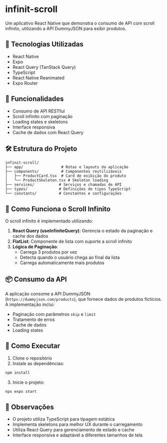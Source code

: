 # infinit-scroll

Um aplicativo React Native que demonstra o consumo de API com scroll infinito, utilizando a API DummyJSON para exibir produtos.

## 🚀 Tecnologias Utilizadas

- React Native
- Expo
- React Query (TanStack Query)
- TypeScript
- React Native Reanimated
- Expo Router

## 📱 Funcionalidades

- Consumo de API RESTful
- Scroll infinito com paginação
- Loading states e skeletons
- Interface responsiva
- Cache de dados com React Query

## 🛠️ Estrutura do Projeto

```
infinit-scroll/
├── app/                 # Rotas e layouts da aplicação
├── components/          # Componentes reutilizáveis
│   ├── ProductCard.tsx  # Card de exibição do produto
│   └── ProductSkeleton.tsx # Skeleton loading
├── services/           # Serviços e chamadas de API
├── types/              # Definições de tipos TypeScript
└── constants/          # Constantes e configurações
```

## 🔄 Como Funciona o Scroll Infinito

O scroll infinito é implementado utilizando:

1. **React Query (useInfiniteQuery)**: Gerencia o estado da paginação e cache dos dados
2. **FlatList**: Componente de lista com suporte a scroll infinito
3. **Lógica de Paginação**: 
   - Carrega 3 produtos por vez
   - Detecta quando o usuário chega ao final da lista
   - Carrega automaticamente mais produtos

## 📦 Consumo da API

A aplicação consome a API DummyJSON (`https://dummyjson.com/products`), que fornece dados de produtos fictícios. A implementação inclui:

- Paginação com parâmetros `skip` e `limit`
- Tratamento de erros
- Cache de dados
- Loading states

## 🚀 Como Executar

1. Clone o repositório
2. Instale as dependências:
```bash
npm install
```
3. Inicie o projeto:
```bash
npx expo start
```

## 📝 Observações

- O projeto utiliza TypeScript para tipagem estática
- Implementa skeletons para melhor UX durante o carregamento
- Utiliza React Query para gerenciamento de estado e cache
- Interface responsiva e adaptável a diferentes tamanhos de tela
